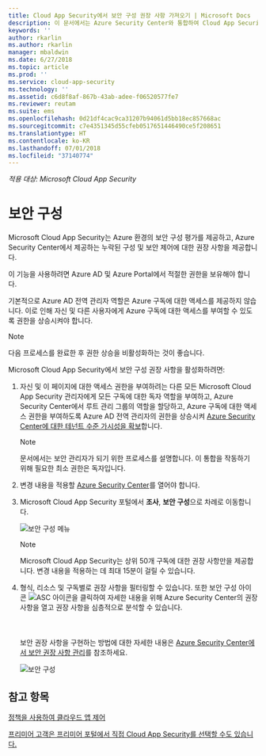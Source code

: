 ```yaml
---
title: Cloud App Security에서 보안 구성 권장 사항 가져오기 | Microsoft Docs
description: 이 문서에서는 Azure Security Center와 통합하여 Cloud App Security에서 보안 구성 권장 사항을 가져오는 방법에 대한 정보를 제공합니다.
keywords: ''
author: rkarlin
ms.author: rkarlin
manager: mbaldwin
ms.date: 6/27/2018
ms.topic: article
ms.prod: ''
ms.service: cloud-app-security
ms.technology: ''
ms.assetid: c6d8f8af-867b-43ab-adee-f06520577fe7
ms.reviewer: reutam
ms.suite: ems
ms.openlocfilehash: 0d21df4cac9ca31207b94061d5bb18ec857668ac
ms.sourcegitcommit: c7e4351345d55cfeb0517651446490ce5f208651
ms.translationtype: HT
ms.contentlocale: ko-KR
ms.lasthandoff: 07/01/2018
ms.locfileid: "37140774"
---
```

*적용 대상: Microsoft Cloud App Security*


# <a name="security-configuration"></a>보안 구성

Microsoft Cloud App Security는 Azure 환경의 보안 구성 평가를 제공하고, Azure Security Center에서 제공하는 누락된 구성 및 보안 제어에 대한 권장 사항을 제공합니다. 

이 기능을 사용하려면 Azure AD 및 Azure Portal에서 적절한 권한을 보유해야 합니다.
 
기본적으로 Azure AD 전역 관리자 역할은 Azure 구독에 대한 액세스를 제공하지 않습니다. 이로 인해 자신 및 다른 사용자에게 Azure 구독에 대한 액세스를 부여할 수 있도록 권한을 상승시켜야 합니다. 

> [!NOTE]
> 다음 프로세스를 완료한 후 권한 상승을 비활성화하는 것이 좋습니다.

Microsoft Cloud App Security에서 보안 구성 권장 사항을 활성화하려면:

1. 자신 및 이 페이지에 대한 액세스 권한을 부여하려는 다른 모든 Microsoft Cloud App Security 관리자에게 모든 구독에 대한 독자 역할을 부여하고, Azure Security Center에서 루트 관리 그룹의 역할을 할당하고, Azure 구독에 대한 액세스 권한을 부여하도록 Azure AD 전역 관리자의 권한을 상승시켜 <a href="https://docs.microsoft.com/azure/security-center/security-center-management-groups" target="_blank">Azure Security Center에 대한 테넌트 수준 가시성을 확보</a>합니다. 

   > [!NOTE]
   > 문서에서는 보안 관리자가 되기 위한 프로세스를 설명합니다. 이 통합을 작동하기 위해 필요한 최소 권한은 독자입니다.

2. 변경 내용을 적용할 <a href="https://ms.portal.azure.com/#blade/Microsoft_Azure_Security/SecurityMenuBlade/0" target="_blank">Azure Security Center</a>를 열어야 합니다.

3. Microsoft Cloud App Security 포털에서 **조사**, **보안 구성**으로 차례로 이동합니다. 

   ![보안 구성 메뉴](./media/security-configuration-menu.png)

   > [!NOTE]
   > Microsoft Cloud App Security는 상위 50개 구독에 대한 권장 사항만을 제공합니다.
   > 변경 내용을 적용하는 데 최대 15분이 걸릴 수 있습니다.

5. 형식, 리소스 및 구독별로 권장 사항을 필터링할 수 있습니다. 또한 보안 구성 아이콘 ![ASC 아이콘](./media/asc-icon.png)을 클릭하여 자세한 내용을 위해 Azure Security Center의 권장 사항을 열고 권장 사항을 심층적으로 분석할 수 있습니다. <br></br><br></br>보안 권장 사항을 구현하는 방법에 대한 자세한 내용은 [Azure Security Center에서 보안 권장 사항 관리](https://docs.microsoft.com/azure/security-center/security-center-recommendations)를 참조하세요.

 
   ![보안 구성](./media/security-configuration1.png)

 

## <a name="see-also"></a>참고 항목  
[정책을 사용하여 클라우드 앱 제어](control-cloud-apps-with-policies.md)   

[프리미어 고객은 프리미어 포털에서 직접 Cloud App Security를 선택할 수도 있습니다.](https://premier.microsoft.com/)  
  
